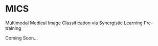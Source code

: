 # MICS
Multimodal Medical Image Classification via Synergistic Learning Pre-training

Coming Soon...
